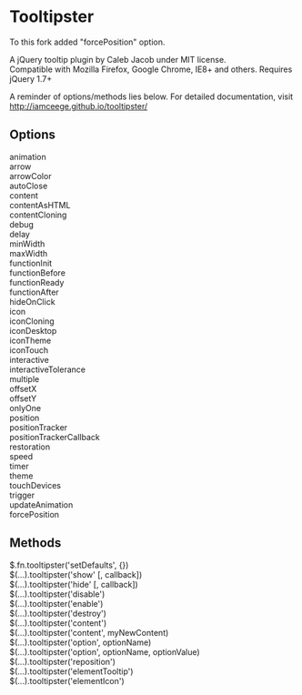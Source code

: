 Tooltipster
===========

To this fork added "forcePosition" option.

A jQuery tooltip plugin by Caleb Jacob under MIT license.  
Compatible with Mozilla Firefox, Google Chrome, IE8+ and others. Requires jQuery 1.7+

A reminder of options/methods lies below. For detailed documentation, visit http://iamceege.github.io/tooltipster/

Options
-------------------------

animation  
arrow  
arrowColor  
autoClose  
content  
contentAsHTML  
contentCloning  
debug  
delay  
minWidth  
maxWidth  
functionInit  
functionBefore  
functionReady  
functionAfter  
hideOnClick  
icon  
iconCloning  
iconDesktop  
iconTheme  
iconTouch  
interactive  
interactiveTolerance  
multiple  
offsetX  
offsetY  
onlyOne  
position  
positionTracker  
positionTrackerCallback  
restoration  
speed  
timer  
theme  
touchDevices  
trigger  
updateAnimation  
forcePosition

Methods
-------------------------

$.fn.tooltipster('setDefaults', {})  
$(...).tooltipster('show' [, callback])  
$(...).tooltipster('hide' [, callback])  
$(...).tooltipster('disable')  
$(...).tooltipster('enable')  
$(...).tooltipster('destroy')  
$(...).tooltipster('content')  
$(...).tooltipster('content', myNewContent)  
$(...).tooltipster('option', optionName)  
$(...).tooltipster('option', optionName, optionValue)  
$(...).tooltipster('reposition')  
$(...).tooltipster('elementTooltip')  
$(...).tooltipster('elementIcon')  
